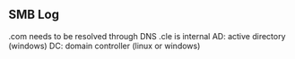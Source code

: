 ## SMB Log

.com needs to be resolved through DNS
.cle is internal
AD: active directory (windows)
DC: domain controller (linux or windows)